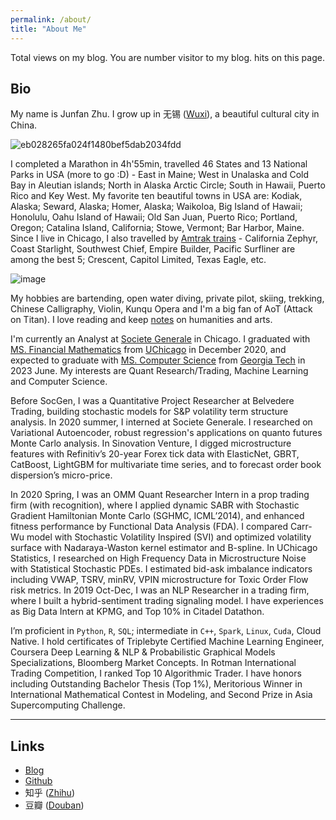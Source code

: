 ```yaml
---
permalink: /about/
title: "About Me"
---
```


<script async src="//busuanzi.ibruce.info/busuanzi/2.3/busuanzi.pure.mini.js"></script>

<span id="busuanzi_container_site_pv">
    Total <span id="busuanzi_value_site_pv"></span> views on my blog.
</span>

<span id="busuanzi_container_site_uv">
  You are number <span id="busuanzi_value_site_uv"></span> visitor to my blog.
</span>

<span id="busuanzi_container_page_pv">
  <span id="busuanzi_value_page_pv"></span> hits on this page.
</span>



## __Bio__

My name is Junfan Zhu. I grow up in 无锡 ([Wuxi](https://en.wikipedia.org/wiki/Wuxi)), a beautiful cultural city in China. 

![eb028265fa024f1480bef5dab2034fdd](https://user-images.githubusercontent.com/56275127/119562808-64c9da80-bd6c-11eb-990c-983fe77af963.png)

I completed a Marathon in 4h'55min, travelled 46 States and 13 National Parks in USA (more to go :D) - East in Maine; West in Unalaska and Cold Bay in Aleutian islands; North in Alaska Arctic Circle; South in Hawaii, Puerto Rico and Key West. My favorite ten beautiful towns in USA are: Kodiak, Alaska; Seward, Alaska; Homer, Alaska; Waikoloa, Big Island of Hawaii; Honolulu, Oahu Island of Hawaii; Old San Juan, Puerto Rico; Portland, Oregon; Catalina Island, California; Stowe, Vermont; Bar Harbor, Maine. Since I live in Chicago, I also travelled by [Amtrak trains](https://www.amtrak.com/) - California Zephyr, Coast Starlight, Southwest Chief, Empire Builder, Pacific Surfliner are among the best 5; Crescent, Capitol Limited, Texas Eagle, etc. 

![image](https://user-images.githubusercontent.com/56275127/206920092-cbe6b26b-6c2d-47e4-ae4e-cebaedb0eb42.png)

My hobbies are bartending, open water diving, private pilot, skiing, trekking, Chinese Calligraphy, Violin, Kunqu Opera and I'm a big fan of AoT (Attack on Titan). I love reading and keep [notes](https://github.com/junfanz1/Douban) on humanities and arts.

I'm currently an Analyst at [Societe Generale](https://americas.societegenerale.com/en/) in Chicago. I graduated with [MS. Financial Mathematics](https://finmath.uchicago.edu/) from [UChicago](https://www.uchicago.edu/) in December 2020, and expected to graduate with [MS. Computer Science](https://omscs.gatech.edu/) from [Georgia Tech](https://www.gatech.edu/) in 2023 June. My interests are Quant Research/Trading, Machine Learning and Computer Science. 

Before SocGen, I was a Quantitative Project Researcher at Belvedere Trading, building stochastic models for S&P volatility term structure analysis. In 2020 summer, I interned at Societe Generale. I researched on Variational Autoencoder, robust regression's applications on quanto futures Monte Carlo analysis. In Sinovation Venture, I digged microstructure features with Refinitiv’s 20-year Forex tick data with ElasticNet, GBRT, CatBoost, LightGBM for multivariate time series, and to forecast order book dispersion’s micro-price. 

In 2020 Spring, I was an OMM Quant Researcher Intern in a prop trading firm (with recognition), where I applied dynamic SABR with Stochastic Gradient Hamiltonian Monte Carlo (SGHMC, ICML’2014), and enhanced fitness performance by Functional Data Analysis (FDA). I compared Carr-Wu model with Stochastic Volatility Inspired (SVI) and optimized volatility surface with Nadaraya-Waston kernel estimator and B-spline. In UChicago Statistics, I researched on High Frequency Data in Microstructure Noise with Statistical Stochastic PDEs. I estimated bid-ask imbalance indicators including VWAP, TSRV, minRV, VPIN microstructure for Toxic Order Flow risk metrics. In 2019 Oct-Dec, I was an NLP Researcher in a trading firm, where I built a hybrid-sentiment trading signaling model. I have experiences as Big Data Intern at KPMG, and Top 10% in Citadel Datathon.

I’m proficient in `Python`, `R`, `SQL`; intermediate in `C++`, `Spark`, `Linux`, `Cuda`, Cloud Native. I hold certificates of Triplebyte Certified Machine Learning Engineer, Coursera Deep Learning & NLP & Probabilistic Graphical Models Specializations, Bloomberg Market Concepts. In Rotman International Trading Competition, I ranked Top 10 Algorithmic Trader. I have honors including Outstanding Bachelor Thesis (Top 1%), Meritorious Winner in International Mathematical Contest in Modeling, and Second Prize in Asia Supercomputing Challenge.

---

## __Links__

- [Blog](https://junfanz1.github.io/)  
- [Github](https://github.com/junfanz1)  
- 知乎 ([Zhihu](https://www.zhihu.com/people/zhu-jun-fan-33))  
- 豆瓣 ([Douban](https://www.douban.com/people/junfanz/notes))
